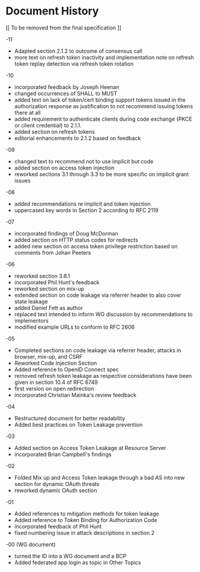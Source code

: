 # Document History

   [[ To be removed from the final specification ]]
   
   -11
   
   * Adapted section 2.1.2 to outcome of consensus call
   * more text on refresh token inactivity and implementation note on refresh token replay detection via refresh token rotation

   -10
   
   * incorporated feedback by Joseph Heenan
   * changed occurrences of SHALL to MUST
   * added text on lack of token/cert binding support tokens issued in
      the authorization response as justification to not recommend
      issuing tokens there at all
   * added requirement to authenticate clients during code exchange
      (PKCE or client credential) to 2.1.1.
   * added section on refresh tokens
   * editorial enhancements to 2.1.2 based on feedback

   -09

   * changed text to recommend not to use implicit but code
   * added section on access token injection
   *  reworked sections 3.1 through 3.3 to be more specific on implicit
      grant issues

   -08

   * added recommendations re implicit and token injection
   * uppercased key words in Section 2 according to RFC 2119

   -07

   * incorporated findings of Doug McDorman
   * added section on HTTP status codes for redirects
   *  added new section on access token privilege restriction based on
      comments from Johan Peeters

   -06

   *  reworked section 3.8.1
   *  incorporated Phil Hunt's feedback
   *  reworked section on mix-up
   *  extended section on code leakage via referrer header to also cover
      state leakage
   *  added Daniel Fett as author
   *  replaced text intended to inform WG discussion by recommendations
      to implementors
   *  modified example URLs to conform to RFC 2606

   -05

   *  Completed sections on code leakage via referrer header, attacks in
      browser, mix-up, and CSRF
   *  Reworked Code Injection Section
   *  Added reference to OpenID Connect spec
   *  removed refresh token leakage as respective considerations have
      been given in section 10.4 of RFC 6749
   *  first version on open redirection
   *  incorporated Christian Mainka's review feedback

   -04

   *  Restructured document for better readability
   *  Added best practices on Token Leakage prevention

   -03

   *  Added section on Access Token Leakage at Resource Server
   *  incorporated Brian Campbell's findings

   -02

   *  Folded Mix up and Access Token leakage through a bad AS into new
      section for dynamic OAuth threats
   *  reworked dynamic OAuth section

   -01

   *  Added references to mitigation methods for token leakage
   *  Added reference to Token Binding for Authorization Code
   *  incorporated feedback of Phil Hunt
   *  fixed numbering issue in attack descriptions in section 2

   -00 (WG document)

   *  turned the ID into a WG document and a BCP
   *  Added federated app login as topic in Other Topics